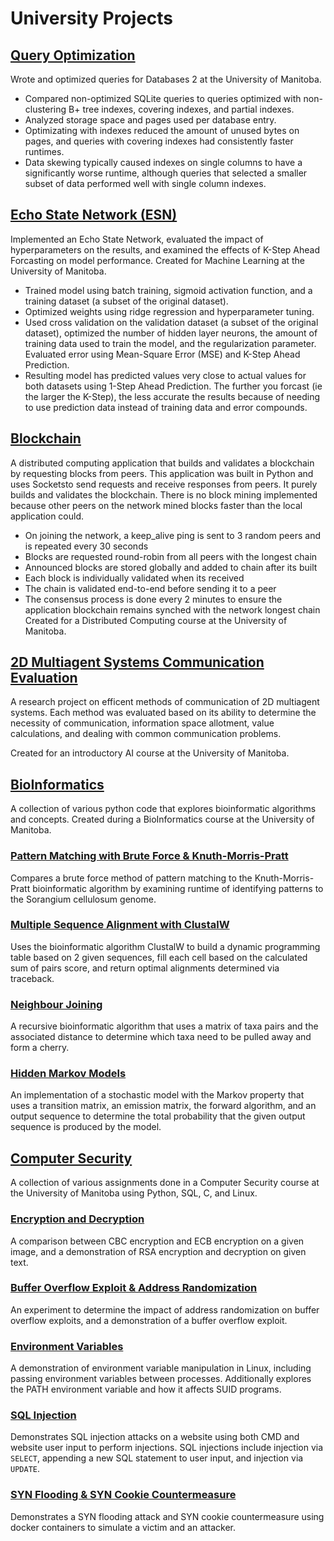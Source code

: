 # University Projects

## [Query Optimization](QueryOptimization.pdf)
Wrote and optimized queries for Databases 2 at the University of Manitoba.
- Compared non-optimized SQLite queries to queries optimized with non-clustering B+ tree indexes, covering indexes, and partial indexes.
- Analyzed storage space and pages used per database entry.
- Optimizating with indexes reduced the amount of unused bytes on pages, and queries with covering indexes had consistently faster runtimes.
- Data skewing typically caused indexes on single columns to have a significantly worse runtime, although queries that selected a smaller subset of data performed well with single column indexes.


## [Echo State Network (ESN)](ESN-MachineLearning/ESN.ipynb)
Implemented an Echo State Network, evaluated the impact of hyperparameters on the results, and examined the effects of K-Step Ahead Forcasting on model performance. Created for Machine Learning at the University of Manitoba.
- Trained model using batch training, sigmoid activation function, and a training dataset (a subset of the original dataset).
- Optimized weights using ridge regression and hyperparameter tuning.
- Used cross validation on the validation dataset (a subset of the original dataset), optimized the number of hidden layer neurons, the amount of training data used to train the model, and the regularization parameter. Evaluated error using Mean-Square Error (MSE) and K-Step Ahead Prediction.
- Resulting model has predicted values very close to actual values for both datasets using 1-Step Ahead Prediction. The further you forcast (ie the larger the K-Step), the less accurate the results because of needing to use prediction data instead of training data and error compounds.


## [Blockchain](Blockchain)
A distributed computing application that builds and validates a blockchain by requesting blocks from peers. This application was built in Python and uses Socketsto send requests and receive responses from peers. It purely
builds and validates the blockchain. There is no block mining implemented because other peers on the network mined blocks faster than the local application could.
- On joining the network, a keep_alive ping is sent to 3 random peers and is repeated every 30 seconds
- Blocks are requested round-robin from all peers with the longest chain
- Announced blocks are stored globally and added to chain after its built
- Each block is individually validated when its received
- The chain is validated end-to-end before sending it to a peer
- The consensus process is done every 2 minutes to ensure the application blockchain remains synched with the network longest chain
Created for a Distributed Computing course at the University of Manitoba.

## [2D Multiagent Systems Communication Evaluation](2d_Multiagent_Systems_paper.docx)
A research project on efficent methods of communication of 2D multiagent systems. Each method was evaluated based on its ability to determine the necessity of communication, information space allotment, value calculations, and dealing with common communication problems.

Created for an introductory AI course at the University of Manitoba.

## [BioInformatics](BioInformatics)
A collection of various python code that explores bioinformatic algorithms and concepts.
Created during a BioInformatics course at the University of Manitoba.

### [Pattern Matching with Brute Force & Knuth-Morris-Pratt](BioInformatics/Pattern_Matching)
Compares a brute force method of pattern matching to the Knuth-Morris-Pratt bioinformatic algorithm by examining runtime of identifying patterns to the Sorangium cellulosum genome.

### [Multiple Sequence Alignment with ClustalW](BioInformatics/Multiple_Sequence_Alignment)
Uses the bioinformatic algorithm ClustalW to build a dynamic programming table based on 2 given sequences, fill each cell based on the calculated sum of pairs score, and return optimal alignments determined via traceback.

### [Neighbour Joining](BioInformatics/Neighbour_Joining/)
A recursive bioinformatic algorithm that uses a matrix of taxa pairs and the associated distance to determine which taxa need to be pulled away and form a cherry.

### [Hidden Markov Models](BioInformatics/Hidden_Markov_Models)
An implementation of a stochastic model with the Markov property that uses a transition matrix, an emission matrix, the forward algorithm, and an output sequence
to determine the total probability that the given output sequence is produced by the model.


## [Computer Security](ComputerSecurity/)

A collection of various assignments done in a Computer Security course at the University of Manitoba using Python, SQL, C, and Linux.

### [Encryption and Decryption](ComputerSecurity/rsa)

A comparison between CBC encryption and ECB encryption on a given image, and a demonstration of  RSA encryption and decryption on given text.

### [Buffer Overflow Exploit & Address Randomization](ComputerSecurity/buffer-overflow)
An experiment to determine the impact of address randomization on buffer overflow exploits, and a demonstration of a buffer overflow exploit.

### [Environment Variables](ComputerSecurity/env-vars)
A demonstration of environment variable manipulation in Linux, including passing environment variables between processes. Additionally explores the PATH environment variable and how it affects SUID programs.

### [SQL Injection](ComputerSecurity/SQL-injection)
Demonstrates  SQL injection attacks on a website using both CMD and website user input to perform injections. SQL injections include injection via `SELECT`, appending a new SQL statement to user input, and injection via `UPDATE`.

### [SYN Flooding & SYN Cookie Countermeasure](ComputerSecurity/SYN-flooding)
Demonstrates a SYN flooding attack and SYN cookie countermeasure using docker containers to simulate a victim and an attacker.